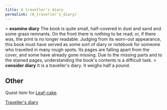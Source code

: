 ```yaml
---
title: A traveller's diary
permalink: /A_traveller's_diary/
---
```


\> **examine diary**
The book is quite small, half-covered in dust and sand and some grass
remnants. On the front there is nothing to be read; or, if there was,
the print is no longer readable. Judging from its worn-out appearance,
this book must have served as some sort of diary or notebook for
someone
who travelled in many rough spots. Its pages are falling apart from
the
cover, and some have already gone missing. Due to the missing parts and
to
the stained pages, understanding the book's contents is a difficult
task.
\> **consider diary**
It is a traveller's diary.
It weighs half a pound.

## Other

Quest item for [Leaf-cake](Quest#Leaf-Cake "wikilink").

[Traveller's diary](Category:_Quest_items "wikilink")